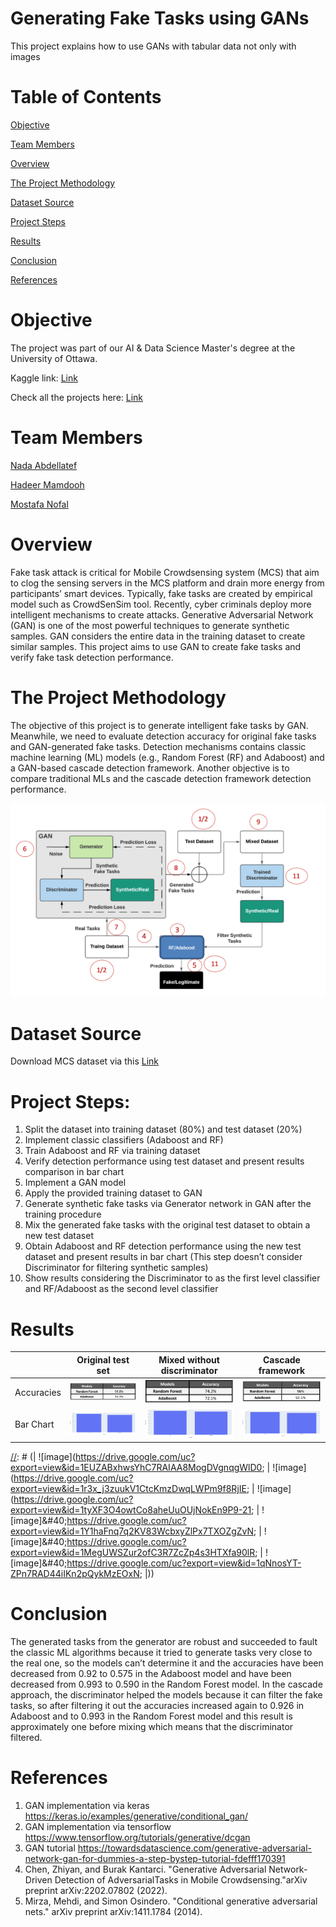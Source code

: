 # Generating Fake Tasks using GANs

This project explains how to use GANs with tabular data not only with images

# Table of Contents

[Objective](#1)

[Team Members](#2)

[Overview](#3)

[The Project Methodology](#4)

[Dataset Source](#5)

[Project Steps](#6)

[Results](#7)

[Conclusion](#8)

[References](#9)

# <a name = "1">Objective</a>

The project was part of our AI & Data Science Master's degree at the University of Ottawa. 

Kaggle link: [Link](https://www.kaggle.com/code/mostafanofal/network-intrusion-detection-hyperparameter-tuning)

Check all the projects here: [Link](https://github.com/Mostafanofal453)

# <a name = "2">Team Members </a>

[Nada Abdellatef](https://www.linkedin.com/in/nada-abdellatef-846547181/)

[Hadeer Mamdooh](https://www.linkedin.com/in/hadeer-mamdooh-204522171/)

[Mostafa Nofal](https://www.linkedin.com/in/mostafa-nofal-772625194/)

# <a name = "3">Overview</a>
Fake task attack is critical for Mobile Crowdsensing system (MCS) that aim to clog the sensing servers in the MCS platform and drain more energy from participants’ smart devices. Typically, fake tasks are created by empirical model such as CrowdSenSim tool. Recently, cyber criminals deploy more intelligent mechanisms to create attacks. Generative Adversarial Network (GAN) is one of the most powerful techniques to generate synthetic samples. GAN considers the entire data in the training dataset to create similar samples. This project aims to use GAN to create fake tasks and verify fake task detection performance.<br>

# <a name = "4">The Project Methodology</a>

The objective of this project is to generate intelligent fake tasks by GAN. Meanwhile, we need to evaluate detection accuracy for original fake tasks and GAN-generated fake tasks. Detection mechanisms contains classic machine learning (ML) models (e.g., Random Forest (RF) and Adaboost) and a GAN-based cascade detection framework. Another objective is to compare traditional MLs and the cascade detection framework detection performance. 

![image](Image/pic1.png)

[//]: # (![image]&#40;https://drive.google.com/uc?export=view&id=1wYDWb0SRVkAllKcajembQtB4ywvVX3R0;)

# <a name = "5">Dataset Source</a>

Download MCS dataset via this [Link](http://nextconlab.academy/MCSData/MCS-FakeTaskDetection.html) 

# <a name = "6">Project Steps:</a>

1. Split the dataset into training dataset (80%) and test dataset (20%) 
2. Implement classic classifiers (Adaboost and RF) 
3. Train Adaboost and RF via training dataset 
4. Verify detection performance using test dataset and present results comparison in bar chart 
5. Implement a GAN model
6. Apply the provided training dataset to GAN 
7. Generate synthetic fake tasks via Generator network in GAN after the training procedure 
8. Mix the generated fake tasks with the original test dataset to obtain a new test dataset 
9. Obtain Adaboost and RF detection performance using the new test dataset and present results in bar chart (This step doesn’t consider Discriminator for filtering synthetic samples)
10. Show results considering the Discriminator to as the first level classifier and RF/Adaboost as the second level classifier

# <a name = "7">Results</a>

|            | Original test set                   | Mixed without discriminator          | Cascade framework                   |
| ---------- | ----------------------------------- | ------------------------------------ | ----------------------------------- |
| Accuracies | ![Original test set](Image/1AC.PNG) | ![Original test set](Image/2AC.PNG)  | ![Original test set](Image/3AC.PNG) |
| Bar Chart  | ![Original test set](Image/1BR.PNG) | ![Mixed without disc](Image/2BR.PNG) | ![Cascade framework](Image/3BR.PNG) |

[//]: # (| ![image]&#40;https://drive.google.com/uc?export=view&id=1EUZABxhwsYhC7RAIAA8MogDVgnqgWlD0;                                                                                                                  | ![image]&#40;https://drive.google.com/uc?export=view&id=1r3x_j3zuukV1CtcKmzDwqLWPm9f8RjIE;                                                                                                                              | ![image]&#40;https://drive.google.com/uc?export=view&id=1tyXF3O4owtCo8aheUuOUjNokEn9P9-21;                                                                                                                           | ![image]&amp;#40;https://drive.google.com/uc?export=view&id=1Y1haFnq7q2KV83WcbxyZlPx7TXOZgZvN;                                                                                                              | ![image]&amp;#40;https://drive.google.com/uc?export=view&id=1MegUWSZur2ofC3R7ZcZp4s3HTXfa90lR;                                                                                                                  | ![image]&amp;#40;https://drive.google.com/uc?export=view&id=1qNnosYT-ZPn7RAD44iIKn2pQykMzEOxN;                                                                                                             |))

# <a name = "8">Conclusion</a>

The generated tasks from the generator are robust and succeeded to fault the classic ML algorithms because it tried to generate tasks very close to the real one, so the models can’t determine it and the accuracies have been decreased from 0.92 to 0.575 in the Adaboost model and have been decreased from 0.993 to 0.590 in the Random Forest model. In the cascade approach, the discriminator helped the models because it can filter the fake tasks, so after filtering it out the accuracies increased again to 0.926 in Adaboost and to 0.993 in the Random Forest model and this result is approximately one before mixing which means that the discriminator filtered.


# **<a name = "9">References</a>**
1. GAN implementation via keras https://keras.io/examples/generative/conditional_gan/
2. GAN implementation via tensorflow https://www.tensorflow.org/tutorials/generative/dcgan
3. GAN tutorial https://towardsdatascience.com/generative-adversarial-network-gan-for-dummies-a-step-bystep-tutorial-fdefff170391
4. Chen, Zhiyan, and Burak Kantarci. "Generative Adversarial Network-Driven Detection of AdversarialTasks in Mobile Crowdsensing."arXiv preprint arXiv:2202.07802 (2022).
5. Mirza, Mehdi, and Simon Osindero. "Conditional generative adversarial nets." arXiv preprint arXiv:1411.1784 (2014).
